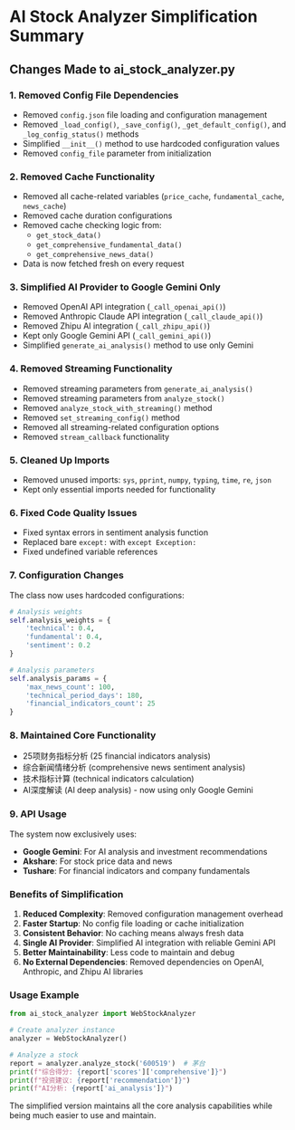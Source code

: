 # AI Stock Analyzer Simplification Summary

## Changes Made to ai_stock_analyzer.py

### 1. Removed Config File Dependencies
- Removed `config.json` file loading and configuration management
- Removed `_load_config()`, `_save_config()`, `_get_default_config()`, and `_log_config_status()` methods
- Simplified `__init__()` method to use hardcoded configuration values
- Removed `config_file` parameter from initialization

### 2. Removed Cache Functionality
- Removed all cache-related variables (`price_cache`, `fundamental_cache`, `news_cache`)
- Removed cache duration configurations
- Removed cache checking logic from:
  - `get_stock_data()`
  - `get_comprehensive_fundamental_data()`
  - `get_comprehensive_news_data()`
- Data is now fetched fresh on every request

### 3. Simplified AI Provider to Google Gemini Only
- Removed OpenAI API integration (`_call_openai_api()`)
- Removed Anthropic Claude API integration (`_call_claude_api()`)
- Removed Zhipu AI integration (`_call_zhipu_api()`)
- Kept only Google Gemini API (`_call_gemini_api()`)
- Simplified `generate_ai_analysis()` method to use only Gemini

### 4. Removed Streaming Functionality
- Removed streaming parameters from `generate_ai_analysis()`
- Removed streaming parameters from `analyze_stock()`
- Removed `analyze_stock_with_streaming()` method
- Removed `set_streaming_config()` method
- Removed all streaming-related configuration options
- Removed `stream_callback` functionality

### 5. Cleaned Up Imports
- Removed unused imports: `sys`, `pprint`, `numpy`, `typing`, `time`, `re`, `json`
- Kept only essential imports needed for functionality

### 6. Fixed Code Quality Issues
- Fixed syntax errors in sentiment analysis function
- Replaced bare `except:` with `except Exception:`
- Fixed undefined variable references

### 7. Configuration Changes
The class now uses hardcoded configurations:

```python
# Analysis weights
self.analysis_weights = {
    'technical': 0.4,
    'fundamental': 0.4,
    'sentiment': 0.2
}

# Analysis parameters
self.analysis_params = {
    'max_news_count': 100,
    'technical_period_days': 180,
    'financial_indicators_count': 25
}
```

### 8. Maintained Core Functionality
- 25项财务指标分析 (25 financial indicators analysis)
- 综合新闻情绪分析 (comprehensive news sentiment analysis)
- 技术指标计算 (technical indicators calculation)
- AI深度解读 (AI deep analysis) - now using only Google Gemini

### 9. API Usage
The system now exclusively uses:
- **Google Gemini**: For AI analysis and investment recommendations
- **Akshare**: For stock price data and news
- **Tushare**: For financial indicators and company fundamentals

### Benefits of Simplification
1. **Reduced Complexity**: Removed configuration management overhead
2. **Faster Startup**: No config file loading or cache initialization
3. **Consistent Behavior**: No caching means always fresh data
4. **Single AI Provider**: Simplified AI integration with reliable Gemini API
5. **Better Maintainability**: Less code to maintain and debug
6. **No External Dependencies**: Removed dependencies on OpenAI, Anthropic, and Zhipu AI libraries

### Usage Example
```python
from ai_stock_analyzer import WebStockAnalyzer

# Create analyzer instance
analyzer = WebStockAnalyzer()

# Analyze a stock
report = analyzer.analyze_stock('600519')  # 茅台
print(f"综合得分: {report['scores']['comprehensive']}")
print(f"投资建议: {report['recommendation']}")
print(f"AI分析: {report['ai_analysis']}")
```

The simplified version maintains all the core analysis capabilities while being much easier to use and maintain.
